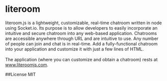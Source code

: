 literoom
===========

literoom.js is a lightweight, customizable, real-time chatroom written in node using Socket.io.
Its purpose is to allow developers to easily incorporate an intuitive and secure chatroom into any web-based application.
Chatrooms are accessible anywhere through URL and are intuitive to use. Any number of people can join and chat is in real-time.
Add a fully-functional chatroom into your application and customize it with just a few lines of HTML.
<br/><br/>
The application (where you can customize and obtain a chatroom) rests at www.literoomjs.com.

##License
MIT
